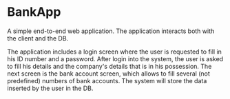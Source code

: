 # BankApp
A simple end-to-end web application. The application interacts both with the client and the DB.

The application includes a login screen where the user is requested to fill in his ID number and a 
password. After login into the system, the user is asked to fill his details and the company's 
details that is in his possession. The next screen is the bank account screen, which allows to fill 
several (not predefined) numbers of bank accounts.
The system will store the data inserted by the user in the DB.
